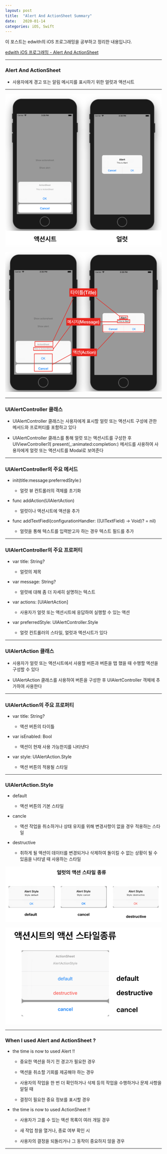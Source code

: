 ```yaml
---
layout: post
title:  "Alert And ActionSheet Summary"
date:   2020-01-14
categories: iOS, Swift
---
```


이 포스트는 edwith의 iOS 프로그래밍을 공부하고 정리한 내용입니다.

[edwith iOS 프로그래밍 - Alert And ActionSheet](https://www.edwith.org/boostcourse-ios/lecture/16864/)

- - -

### Alert  And ActionSheet

- 사용자에게 경고 또는 알림 메시지를 표시하기 위한 얼럿과 액션시트

- - -

![AlertAndActionSheetImage-1](https://github.com/VincentGeranium/VincentGeranium.github.io/blob/master/assets/img/AlertAndActionSheetImage-1.png?raw=true)

![AlertAndActionSheetImage-2](https://github.com/VincentGeranium/VincentGeranium.github.io/blob/master/assets/img/AlertAndActionSheetImage-2.png?raw=true)

- - -

### UIAlertController 클래스

- UIAlertController 클래스는 사용자에게 표시할 얼럿 또는 액션시트 구성에 관한 메서드와 프로퍼티를 포함하고 있다

- UIAlertController 클래스를 통해 얼럿 또는 액션시트를 구성한 후 UIViewController의 present(_:animated:completion:) 메서드를 사용하여 사용자에게 얼럿 또는 액션시트를 Modal로 보여준다

- - -

### UIAlertController의 주요 메서드

- init(title:message:preferredStyle:)

    - 얼럿 뷰 컨트롤러의 객체를 초기화
    
- func addAction(UIAlertAction)
    
    - 얼럿이나 액션시트에 액션을 추가
    
- func addTextFiedl(configurationHandler: ((UITextField) -> Void)? = nil)

    - 얼럿을 통해 텍스트를 입력받고자 하는 경우 텍스트 필드를 추가
    
- - -

### UIAlertController의 주요 프로퍼티

- var title: String?
    
    - 얼럿의 제목
    
- var message: String?
    
    - 얼럿에 대해 좀 더 자세히 설명하는 텍스트
    
- var actions: [UIAlertAction]
    
    - 사용자가 얼럿 또는 액션시트에 응답하여 실행할 수 있는 액션
    
- var preferredStyle: UIAlertController.Style

    - 얼럿 컨트롤러의 스타일, 얼럿과 액션시트가 있다
    
- - -

### UIAlertAction 클래스

- 사용자가 얼럿 또는 액션시트에서 사용할 버튼과 버튼을 탭 했을 때 수행할 액션을 구성할 수 있다

- UIAlertAction 클래스를 사용하여 버튼을 구성한 후 UIAlertController 객체에 추가하여 사용한다

- - -

### UIAlertAction의 주요 프로퍼티

- var title: String? 

    - 액션 버튼의 타이틀
    
- var isEnabled: Bool

    - 액션이 현재 사용 가능한지를 나타낸다
    
- var style: UIAlertAction.Style

    - 액션 버튼의 적용될 스타일
    
- - -

### UIAlertAction.Style

- default
    
    - 액션 버튼의 기본 스타일
    
- cancle
    
    - 액션 작업을 취소하거나 상태 유지를 위해 변경사항이 없을 경우 적용하는 스타일
    
- destructive

    - 취하게 될 액션이 데이터를 변경되거나 삭제하여 돌이킬 수 없는 상황이 될 수 있음을 나타낼 때 사용하는 스타일
    
![UIAlertActionStyleImage-1](https://github.com/VincentGeranium/VincentGeranium.github.io/blob/master/assets/img/UIAlertActionStyleImage-1.png?raw=true)

![UIAlertActionStyleImage-2](https://github.com/VincentGeranium/VincentGeranium.github.io/blob/master/assets/img/UIAlertActionStyleImage-2.png?raw=true)

- - -

### When I used Alert and ActionSheet ?

- the time is now to used Alert !!

    - 중요한 액션을 하기 전 경고가 필요한 경우

    - 액션을 취소할 기회를 제공해야 하는 경우

    - 사용자의 작업을 한 번 더 확인하거나 삭제 등의 작업을 수행하거나 문제 사항을 알릴 때

    - 결정이 필요한 중요 정보를 표시할 경우

- the time is now to used ActionSheet !!

    - 사용자가 고를 수 있는 액션 목록이 여러 개일 경우
    
    - 새 작업 창을 열거나, 종료 여부 확인 시
    
    - 사용자의 결정을 되돌리거나 그 동작이 중요하지 않을 경우

- - -